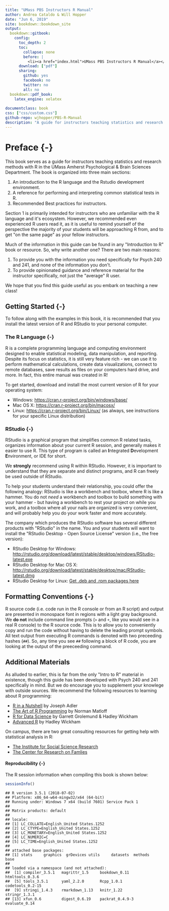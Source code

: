 ```yaml
--- 
title: "UMass PBS Instructors R Manual"
author: Andrea Cataldo & Will Hopper
date: "Jun 6, 2019"
site: bookdown::bookdown_site
output:
  bookdown::gitbook:
    config:
      toc_depth: 2
      toc:
        collapse: none
        before: |
          <li><a href="index.html">UMass PBS Instructors R Manual</a></li>
      download: ["pdf"]
      sharing:
        github: yes
        facebook: no
        twitter: no
        all: no
  bookdown::pdf_book:
    latex_engine: xelatex
    
documentclass: book
css: ["css/custom.css"]
github-repo: wjhopper/PBS-R-Manual
description: "A guide for instructors teaching statistics and research methods with R in the UMass Amherst Psychological & Brain Sciences Department."
---
```




# Preface {-}



This book serves as a guide for instructors teaching statistics and research methods with R in the UMass Amherst Psychological & Brain Sciences Department. The book is organized into three main sections:

1. An introduction to the R language and the Rstudio development environment.
2. A reference for performing and interpreting common statistical tests in R.
3. Recommended Best practices for instructors.

Section 1 is primarily intended for instructors who are unfamiliar with the R language and it's ecosystem. However, we recommended even experienced R users read it, as it is useful to remind yourself of the perspective the majority of your students will be approaching R from, and to get "on the same page" as your fellow instructors.

Much of the information in this guide can be found in any "Introduction to R" book or resource. So, why write another one? There are two main reasons:

1. To provide you with the information you need specifically for Psych 240 and 241, and none of the information you don't.
2. To provide opinionated guidance and reference material for the instructor specifically, not just the "average" R user.

We hope that you find this guide useful as you embark on teaching a new class!

## Getting Started {-}
To follow along with the examples in this book, it is recommended that you install the latest version of R and RStudio to your personal computer.

### The R Language {-}

R is a complete programming language and computing environment designed to enable statistical modeling, data manipulation, and reporting. Despite its focus on statistics, it is still very feature rich - we can use it to perform mathematical calculations, create data visualizations, connect to remote databases, save results as files on your computers hard drive, and more. In fact, this entire manual was created in R!

To get started, download and install the most current version of R for your operating system:

- Windows: https://cran.r-project.org/bin/windows/base/
- Mac OS X: https://cran.r-project.org/bin/macosx/
- Linux: https://cran.r-project.org/bin/Linux/ (as always, see instructions for your specific Linux distribution)

### RStudio {-}

RStudio is a graphical program that simplifies common R related tasks, organizes information about your current R session, and generally makes it easier to use R. This type of program is called an **I**ntegrated **D**evelopment **E**nvironment, or IDE for short.

We **strongly** recommend using R within RStudio. However, it is important to understand that they are separate and distinct programs, and R can freely be used outside of RStudio. 

To help your students understand their relationship, you could offer the following analogy: RStudio is like a workbench and toolbox, where R is like a hammer. You do not *need* a workbench and toolbox to build something with your hammer - but having a workbench to rest your project on while you work, and a toolbox where all your nails are organized is very convenient, and will probably help you do your work faster and more accurately.

The company which produces the RStudio software has several different products with "RStudio" in the name. You and your students will want to install the "RStudio Desktop - Open Source License" version (i.e., the free version):

- RStudio Desktop for Windows: http://rstudio.org/download/latest/stable/desktop/windows/RStudio-latest.exe
- RStudio Desktop for Mac OS X: http://rstudio.org/download/latest/stable/desktop/mac/RStudio-latest.dmg
- RStudio Desktop for Linux: [Get .deb and .rpm packages here](https://www.rstudio.com/products/rstudio/download/#download)


## Formatting Conventions {-}
R source code (i.e. code run in the R console or from an R script) and output are presented in monospace font in regions with a light gray background. We **do not** include command line prompts (`>` and `+`, like you would see in a real R console) to the R source code. This is to allow you to conveniently copy and run the code without having to delete the leading prompt symbols. All text output from executing R commands is denoted with two preceeding hashes (`##`). So, any time you see `##` following a block of R code, you are looking at the output of the preeceeding command.

## Additional Materials
As alluded to earlier, this is far from the only "Intro to R" material in existence, though this guide has been developed with Psych 240 and 241 specifically in mind. But we do encourage you to supplement your knowlege with outside sources. We recommend the following resources to learning about R programming:

- [R in a Nutshell](http://silk.library.umass.edu/login?url=https://search.ebscohost.com/login.aspx?direct=true&db=cat06087a&AN=umass.016355822&site=eds-live&scope=site) by Joseph Adler
- [The Art of R Programming](http://silk.library.umass.edu/login?url=https://search.ebscohost.com/login.aspx?direct=true&db=cat06087a&AN=umass.016669840&site=eds-live&scope=site) by Norman Matloff
- [R for Data Science](https://r4ds.had.co.nz/) by Garrett Grolemund & Hadley Wickham
- [Advanced R](https://adv-r.hadley.nz/) by Hadley Wickham

On campus, there are two great consulting resources for getting help with statistical analysis in R:

- [The Institute for Social Science Research](https://www.umass.edu/issr/what-we-do/consultation)
- [The Center for Research on Famlies](https://www.umass.edu/family/methodology-department)

#### Reproducibility {-}
The R session information when compiling this book is shown below:

```r
sessionInfo()
```

```
## R version 3.5.1 (2018-07-02)
## Platform: x86_64-w64-mingw32/x64 (64-bit)
## Running under: Windows 7 x64 (build 7601) Service Pack 1
## 
## Matrix products: default
## 
## locale:
## [1] LC_COLLATE=English_United States.1252 
## [2] LC_CTYPE=English_United States.1252   
## [3] LC_MONETARY=English_United States.1252
## [4] LC_NUMERIC=C                          
## [5] LC_TIME=English_United States.1252    
## 
## attached base packages:
## [1] stats     graphics  grDevices utils     datasets  methods   base     
## 
## loaded via a namespace (and not attached):
##  [1] compiler_3.5.1   magrittr_1.5     bookdown_0.11    htmltools_0.3.6 
##  [5] tools_3.5.1      yaml_2.2.0       Rcpp_1.0.1       codetools_0.2-15
##  [9] stringi_1.4.3    rmarkdown_1.13   knitr_1.22       stringr_1.3.1   
## [13] xfun_0.6         digest_0.6.19    packrat_0.4.9-3  evaluate_0.14
```

